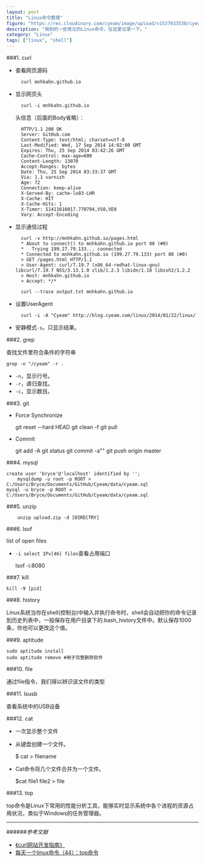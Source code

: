 ```yaml
---
layout: post
title: "Linux命令整理"
figure: "https://res.cloudinary.com/cyeam/image/upload/v1537933530/cyeam/shell.jpg"
description: "用到的一些常见的Linux命令，在这里记录一下。"
category: "Linux"
tags: ["linux", "shell"]
---
```


###1. curl
+ 查看网页源码

		curl mnhkahn.github.io

+ 显示网页头

		curl -i mnhkahn.github.io

	头信息（后面的Body省略）：

		HTTP/1.1 200 OK
		Server: GitHub.com
		Content-Type: text/html; charset=utf-8
		Last-Modified: Wed, 17 Sep 2014 14:02:08 GMT
		Expires: Thu, 25 Sep 2014 03:42:26 GMT
		Cache-Control: max-age=600
		Content-Length: 13070
		Accept-Ranges: bytes
		Date: Thu, 25 Sep 2014 03:33:37 GMT
		Via: 1.1 varnish
		Age: 72
		Connection: keep-alive
		X-Served-By: cache-lo83-LHR
		X-Cache: HIT
		X-Cache-Hits: 1
		X-Timer: S1411616017.770794,VS0,VE0
		Vary: Accept-Encoding


+ 显示通信过程

		curl -v http://mnhkahn.github.io/pages.html
		* About to connect() to mnhkahn.github.io port 80 (#0)
		*   Trying 199.27.79.133... connected
		* Connected to mnhkahn.github.io (199.27.79.133) port 80 (#0)
		> GET /pages.html HTTP/1.1
		> User-Agent: curl/7.19.7 (x86_64-redhat-linux-gnu) libcurl/7.19.7 NSS/3.13.1.0 zlib/1.2.3 libidn/1.18 libssh2/1.2.2
		> Host: mnhkahn.github.io
		> Accept: */*
	
		curl --trace output.txt mnhkahn.github.io

+ 设置UserAgent

		curl -i -A "Cyeam" http://blog.cyeam.com/linux/2014/01/22/linux/

+ 安静模式`-s`。只显示结果。

###2. grep

查找文件里符合条件的字符串

	grep -n "/cyeam" -r .

+ `-n`，显示行号。
+ `-r`，递归查找。
+ `-c`，显示数目。

###3. git
+ Force Synchronize

	git reset --hard HEAD
	git clean -f
	git pull

+ Commit

	git add -A
	git status
	git commit -a""
	git push origin master

###4. mysql
	
	create user 'bryce'@'localhost' identified by '';
		mysqldump -u root -p ROOT > C:/Users/Bryce/Documents/GitHub/Cyeam/data/cyeam.sql
	mysql -u bryce -p ROOT < C:/Users/Bryce/Documents/GitHub/Cyeam/data/cyeam.sql

###5. unzip

		unzip upload.zip -d [DIRECTRY]
	
###6. lsof

list of open files

+ `-i select IPv[46] files`查看占用端口

	lsof -i:8080
	
###7. kill

	kill -9 [pid]

###8. history

Linux系统当你在shell(控制台)中输入并执行命令时，shell会自动把你的命令记录到历史列表中，一般保存在用户目录下的.bash_history文件中。默认保存1000条，你也可以更改这个值。

###9. aptitude

	sudo aptitude install
	sudo aptitude remove #用于完整删除软件

###10. file

通过file指令，我们得以辨识该文件的类型

###11. lsusb

查看系统中的USB设备

###12. cat

+ 一次显示整个文件
+ 从键盘创建一个文件。

	$ cat > filename

+  Cat命令将几个文件合并为一个文件。

	$cat file1 file2 > file

###13. top

top命令是Linux下常用的性能分析工具，能够实时显示系统中各个进程的资源占用状况，类似于Windows的任务管理器。


---

######*参考文献*
+ [《curl网站开发指南》](http://www.ruanyifeng.com/blog/2011/09/curl.html)
+ [每天一个linux命令（44）：top命令](http://www.cnblogs.com/peida/archive/2012/12/24/2831353.html)